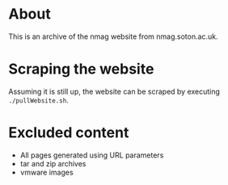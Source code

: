 # About

This is an archive of the nmag website from nmag.soton.ac.uk.

# Scraping the website

Assuming it is still up, the website can be scraped by executing `./pullWebsite.sh`.

# Excluded content

* All pages generated using URL parameters
* tar and zip archives
* vmware images
